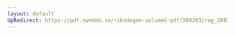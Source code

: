 ```yaml
---
layout: default
UpRedirect: https://pdf.swedeb.se/riksdagen-volumeG-pdf/200203/reg_200203/reg_200203_0093.pdf
---
```

